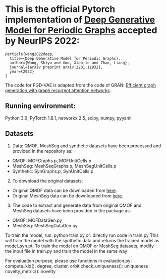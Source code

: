 # This is the official Pytorch implementation of [Deep Generative Model for Periodic Graphs](https://arxiv.org/pdf/2201.11932.pdf) accepted by NeurIPS 2022:
```
@article{wang2022deep,
  title={Deep Generative Model for Periodic Graphs},
  author={Wang, Shiyu and Guo, Xiaojie and Zhao, Liang},
  journal={arXiv preprint arXiv:2201.11932},
  year={2022}
}
```
The code for PGD-VAE is adapted from the code of GRAN: [Efficient graph generation with graph recurrent attention networks](https://github.com/lrjconan/GRAN).

## Running environment:
Python 3.9; PyTorch 1.8.1, networkx 2.5, scipy, numpy, pyyaml

## Datasets
1. Data: QMOF, MeshSeg and synthetic datasets have been processed and provided in the repository as: 

- QMOF: MOFGraphs.p, MOFUnitCells.p
- MeshSeg: MeshSeqGraphs.p, MeshSegUnitCells.p
- Synthetic: SynGraphs.p, SynUnitCells.p

2. To download the original datasets:

- Original QMOF data can be downloaded from [here](https://github.com/arosen93/QMOF).
- Original MeshSeg data can be downloaded from [here](https://segeval.cs.princeton.edu/).

3. The code to extract and generate data from original QMOF and MeshSeg datasets have been provided in the package as:

- QMOF: MOFDataGen.py
- MeshSeg: MeshSegDataGen.py

To train the model, run:
python train.py
or:
directly run code in train.py
This will train the model with the synthetic data and returns the trained model as model_syn.pt.
To train the model on QMOF or MeshSeg datasets, modify the input file in train.py and train the model in the same way

For evaluation purpose, please use functions in evaluation.py:
compute_kld(): degree, cluster, orbit
check_uniqueness(): uniqueness
novelty_metric(): novelty
